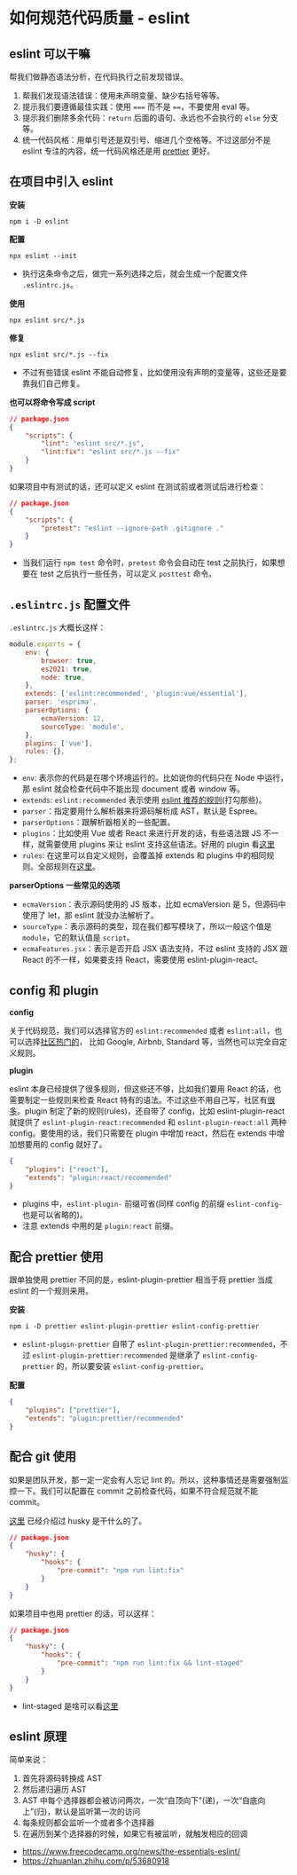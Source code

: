# 如何规范代码质量 - eslint

## eslint 可以干嘛

帮我们做静态语法分析，在代码执行之前发现错误。

1. 帮我们发现语法错误：使用未声明变量、缺少右括号等等。
2. 提示我们要遵循最佳实践：使用 `===` 而不是 `==`，不要使用 eval 等。
3. 提示我们删除多余代码：`return` 后面的语句、永远也不会执行的 `else` 分支等。
4. 统一代码风格：用单引号还是双引号、缩进几个空格等。不过这部分不是 eslint 专注的内容，统一代码风格还是用 [prettier](./prettier.md) 更好。

## 在项目中引入 eslint

**安装**

```shell
npm i -D eslint
```

**配置**

```shell
npx eslint --init
```

-   执行这条命令之后，做完一系列选择之后，就会生成一个配置文件 `.eslintrc.js`。

**使用**

```shell
npx eslint src/*.js
```

**修复**

```shell
npx eslint src/*.js --fix
```

-   不过有些错误 eslint 不能自动修复，比如使用没有声明的变量等，这些还是要靠我们自己修复。

**也可以将命令写成 script**

```json
// package.json
{
    "scripts": {
        "lint": "eslint src/*.js",
        "lint:fix": "eslint src/*.js --fix"
    }
}
```

如果项目中有测试的话，还可以定义 eslint 在测试前或者测试后进行检查：

```json
// package.json
{
    "scripts": {
        "pretest": "eslint --ignore-path .gitignore ."
    }
}
```

-   当我们运行 `npm test` 命令时，`pretest` 命令会自动在 test 之前执行，如果想要在 test 之后执行一些任务，可以定义 `posttest` 命令。

## `.eslintrc.js` 配置文件

`.eslintrc.js` 大概长这样：

```js
module.exports = {
    env: {
        browser: true,
        es2021: true,
        node: true,
    },
    extends: ['eslint:recommended', 'plugin:vue/essential'],
    parser: 'esprima',
    parserOptions: {
        ecmaVersion: 12,
        sourceType: 'module',
    },
    plugins: ['vue'],
    rules: {},
};
```

-   `env`: 表示你的代码是在哪个环境运行的。比如说你的代码只在 Node 中运行，那 eslint 就会检查代码中不能出现 document 或者 window 等。
-   `extends`: `eslint:recommended` 表示使用 [eslint 推荐的规则](https://eslint.org/docs/rules/)(打勾那些)。
-   `parser`：指定要用什么解析器来将源码解析成 AST，默认是 Espree。
-   `parserOptions`：跟解析器相关的一些配置。
-   `plugins`：比如使用 Vue 或者 React 来进行开发的话，有些语法跟 JS 不一样，就需要使用 plugins 来让 eslint 支持这些语法。好用的 plugin 看[这里](https://github.com/dustinspecker/awesome-eslint#plugins)
-   `rules`: 在这里可以自定义规则，会覆盖掉 extends 和 plugins 中的相同规则。全部规则在[这里](https://eslint.org/docs/rules/)。

**parserOptions 一些常见的选项**

-   `ecmaVersion`：表示源码使用的 JS 版本，比如 ecmaVersion 是 5，但源码中使用了 let，那 eslint 就没办法解析了。
-   `sourceType`：表示源码的类型，现在我们都写模块了，所以一般这个值是 `module`，它的默认值是 `script`。
-   `ecmaFeatures.jsx`：表示是否开启 JSX 语法支持，不过 eslint 支持的 JSX 跟 React 的不一样，如果要支持 React，需要使用 eslint-plugin-react。

## config 和 plugin

**config**

关于代码规范，我们可以选择官方的 `eslint:recommended` 或者 `eslint:all`，也可以选择[社区热门的](https://www.npmjs.com/search?q=eslint-config-)， 比如 Google, Airbnb, Standard 等，当然也可以完全自定义规则。

**plugin**

eslint 本身已经提供了很多规则，但这些还不够，比如我们要用 React 的话，也需要制定一些规则来检查 React 特有的语法。不过这些不用自己写，社区有[很多](https://www.npmjs.com/search?q=keywords:eslint-plugin)。plugin 制定了新的规则(rules)，还自带了 config，比如 eslint-plugin-react 就提供了 `eslint-plugin-react:recommended` 和 `eslint-plugin-react:all` 两种 config。要使用的话，我们只需要在 plugin 中增加 react，然后在 extends 中增加想要用的 config 就好了。

```json
{
    "plugins": ["react"],
    "extends": "plugin:react/recommended"
}
```

-   plugins 中，`eslint-plugin-` 前缀可省(同样 config 的前缀 `eslint-config-` 也是可以省略的)。
-   注意 extends 中用的是 `plugin:react` 前缀。

## 配合 prettier 使用

跟单独使用 prettier 不同的是，eslint-plugin-prettier 相当于将 prettier 当成 eslint 的一个规则来用。

**安装**

```shell
npm i -D prettier eslint-plugin-prettier eslint-config-prettier
```

-   `eslint-plugin-prettier` 自带了 `eslint-plugin-prettier:recommended`，不过 `eslint-plugin-prettier:recommended` 是继承了 `eslint-config-prettier` 的，所以要安装 `eslint-config-prettier`。

**配置**

```json
{
    "plugins": ["prettier"],
    "extends": "plugin:prettier/recommended"
}
```

## 配合 git 使用

如果是团队开发，那一定一定会有人忘记 lint 的。所以，这种事情还是需要强制监控一下。我们可以配置在 commit 之前检查代码，如果不符合规范就不能 commit。

[这里](./git-hooks.md) 已经介绍过 husky 是干什么的了。

```json
// package.json
{
    "husky": {
        "hooks": {
            "pre-commit": "npm run lint:fix"
        }
    }
}
```

如果项目中也用 prettier 的话，可以这样：

```json
// package.json
{
    "husky": {
        "hooks": {
            "pre-commit": "npm run lint:fix && lint-staged"
        }
    }
}
```

-   lint-staged 是啥可以看[这里](./prettier.md)

## eslint 原理

简单来说：

1. 首先将源码转换成 AST
2. 然后递归遍历 AST
3. AST 中每个选择器都会被访问两次，一次“自顶向下”(递)，一次“自底向上”(归)，默认是监听第一次的访问
4. 每条规则都会监听一个或者多个选择器
5. 在遍历到某个选择器的时候，如果它有被监听，就触发相应的回调

-   https://www.freecodecamp.org/news/the-essentials-eslint/
-   https://zhuanlan.zhihu.com/p/53680918
